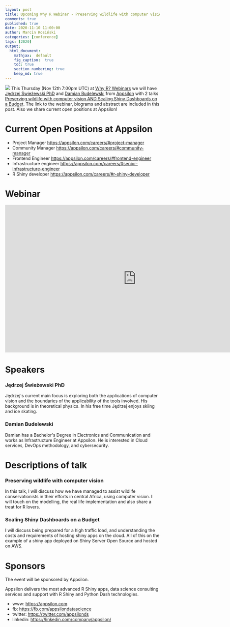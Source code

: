 ```yaml
---
layout: post
title: Upcoming Why R Webinar - Preserving wildlife with computer vision AND Scaling Shiny Dashboards on a Budget
comments: true
published: true
date: 2020-11-10 11:00:00
author: Marcin Kosiński
categories: [conference]
tags: [2020]
output:
  html_document:
    mathjax:  default
    fig_caption:  true
    toc: true
    section_numbering: true
    keep_md: true
---
```


<img src="/foundation/images/fulls/webinars/apsi.jpg" class="fit image"> This Thursday (Nov 12th 7:00pm UTC) at [Why R? Webinars](http://whyr.pl) we will have [Jędrzej Świeżewski PhD](https://linkedin.com/in/swiezew/) and [Damian Budelewski](https://linkedin.com/in/damianbudelewski) from [Appsilon](https://twitter.com/appsilon/status/1319592999958040582) with 2 talks [Preserving wildlife with computer vision AND Scaling Shiny Dashboards on a Budget](https://youtu.be/c1o4LHO5hQ4). The link to the webinar, biograms and abstract are included in this post. Also we share current open positions at Appsilon!

# Current Open Positions at Appsilon

- Project Manager https://appsilon.com/careers/#project-manager
- Community Manager https://appsilon.com/careers/#community-manager
- Frontend Engineer https://appsilon.com/careers/#frontend-engineer
- Infrastructure engineer https://appsilon.com/careers/#senior-infrastructure-engineer
- R Shiny developer https://appsilon.com/careers/#r-shiny-developer

# Webinar

<iframe width="850" height="480" src="https://www.youtube.com/embed/c1o4LHO5hQ4" frameborder="0" allow="accelerometer; autoplay; clipboard-write; encrypted-media; gyroscope; picture-in-picture" allowfullscreen></iframe>

# Speakers

### Jędrzej Świeżewski PhD

Jędrzej's current main focus is exploring both the applications of computer vision and the boundaries of the applicability of the tools involved. His background is in theoretical physics.
In his free time Jędrzej enjoys skiing and ice skating.

### Damian Budelewski

Damian has a Bachelor's Degree in Electronics and Communication and works as Infrastructure Engineer at Appsilon. He is interested in Cloud services, DevOps methodology, and cybersecurity.

# Descriptions of talk

### Preserving wildlife with computer vision
In this talk, I will discuss how we have managed to assist wildlife conservationists in their efforts in central Africa, using computer vision. I will touch on the modelling, the real life implementation and also share a treat for R lovers.

### Scaling Shiny Dashboards on a Budget
I will discuss being prepared for a high traffic load, and understanding the costs and requirements of hosting shiny apps on the cloud. All of this on the example of a shiny app deployed on Shiny Server Open Source and hosted on AWS.

# Sponsors

The event will be sponsored by Appsilon.

Appsilon delivers the most advanced R Shiny apps, data science consulting services and support with R Shiny and Python Dash technologies.

- www: https://appsilon.com
- fb: https://fb.com/appsilondatascience
- twitter: https://twitter.com/appsilonds
- linkedin: https://linkedin.com/company/appsilon/
